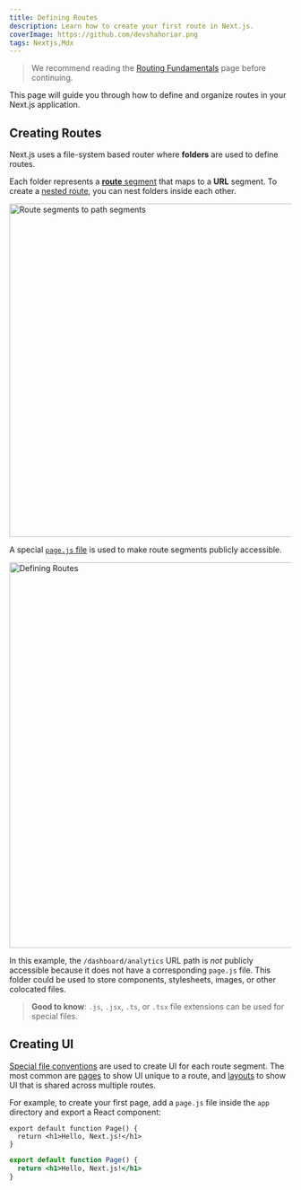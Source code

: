 ```yaml
---
title: Defining Routes
description: Learn how to create your first route in Next.js.
coverImage: https://github.com/devshahoriar.png
tags: Nextjs,Mdx
---
```


> We recommend reading the [Routing Fundamentals](/docs/app/building-your-application/routing) page before continuing.

This page will guide you through how to define and organize routes in your Next.js application.

## Creating Routes

Next.js uses a file-system based router where **folders** are used to define routes.

Each folder represents a [**route** segment](/docs/app/building-your-application/routing#route-segments) that maps to a **URL** segment. To create a [nested route](/docs/app/building-your-application/routing#nested-routes), you can nest folders inside each other.

<img
  alt="Route segments to path segments"
  src="https://github.com/devshahoriar.png"
  width="1600"
  height="594"
/>

A special [`page.js` file](/docs/app/building-your-application/routing/pages) is used to make route segments publicly accessible.

<Image
  alt="Defining Routes"
  src='https://github.com/devshahoriar.png'
  width="1600"
  height="687"
/>

In this example, the `/dashboard/analytics` URL path is _not_ publicly accessible because it does not have a corresponding `page.js` file. This folder could be used to store components, stylesheets, images, or other colocated files.

> **Good to know**: `.js`, `.jsx`, `.ts`, or `.tsx` file extensions can be used for special files.

## Creating UI

[Special file conventions](/docs/app/building-your-application/routing#file-conventions) are used to create UI for each route segment. The most common are [pages](/docs/app/building-your-application/routing/pages) to show UI unique to a route, and [layouts](/docs/app/building-your-application/routing/layouts-and-templates#layouts) to show UI that is shared across multiple routes.

For example, to create your first page, add a `page.js` file inside the `app` directory and export a React component:

```tsx filename="app/page.tsx" switcher
export default function Page() {
  return <h1>Hello, Next.js!</h1>
}
```

```jsx filename="app/page.js" switcher
export default function Page() {
  return <h1>Hello, Next.js!</h1>
}
```
